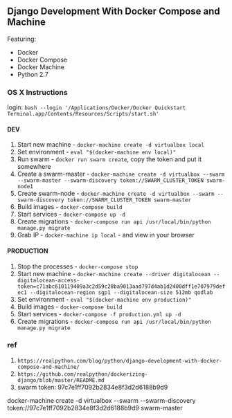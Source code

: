 ## Django Development With Docker Compose and Machine

Featuring:

- Docker 
- Docker Compose
- Docker Machine
- Python 2.7

### OS X Instructions


login: `bash --login '/Applications/Docker/Docker Quickstart Terminal.app/Contents/Resources/Scripts/start.sh'`

#### DEV

1. Start new machine - `docker-machine create -d virtualbox local`
1. Set environment - `eval "$(docker-machine env local)"`
1. Run swarm - `docker run swarm create`, copy the token and put it somewhere
1. Create a swarm-master - `docker-machine create -d virtualbox --swarm --swarm-master --swarm-discovery token://SWARM_CLUSTER_TOKEN swarm-node1`
1. Create swarm-node - `docker-machine create -d virtualbox --swarm --swarm-discovery token://SWARM_CLUSTER_TOKEN swarm-master`
1. Build images - `docker-compose build`
1. Start services - `docker-compose up -d`
1. Create migrations - `docker-compose run api /usr/local/bin/python manage.py migrate`
1. Grab IP - `docker-machine ip local` - and view in your browser

#### PRODUCTION

1. Stop the processes - `docker-compose stop`
1. Start new machine - `docker-machine create --driver digitalocean --digitalocean-access-token=c71abc610119409a3c2d59c28ba9013aad797d4ab1d2400dff1e707979defec1 --digitalocean-region sgp1 --digitalocean-size 512mb qodlab`
1. Set environment - `eval "$(docker-machine env production)"`
1. Build images - `docker-compose build`
1. Start services - `docker-compose -f production.yml up -d`
1. Create migrations - `docker-compose run api /usr/local/bin/python manage.py migrate`


### ref

1. `https://realpython.com/blog/python/django-development-with-docker-compose-and-machine/`
1. `https://github.com/realpython/dockerizing-django/blob/master/README.md`
1. swarm token: 97c7e1ff7092b2834e8f3d2d6188b9d9

docker-machine create -d virtualbox --swarm --swarm-discovery token://97c7e1ff7092b2834e8f3d2d6188b9d9 swarm-master